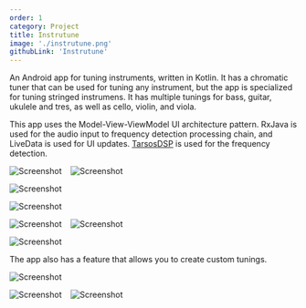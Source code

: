 ```yaml
---
order: 1
category: Project
title: Instrutune
image: './instrutune.png'
githubLink: 'Instrutune'
---
```


An Android app for tuning instruments, written in Kotlin.<!-- end --> It has a chromatic tuner that can be used for tuning any instrument, but the app is specialized for tuning stringed instrumens. It has multiple tunings for bass, guitar, ukulele and tres, as well as cello, violin, and viola.

This app uses the Model-View-ViewModel UI architecture pattern. RxJava is used for the audio input to frequency detection processing chain, and LiveData is used for UI updates. [TarsosDSP](https://github.com/JorenSix/TarsosDSP) is used for the frequency detection.

![Screenshot](./screenshot1.png)&nbsp;&nbsp;&nbsp;&nbsp;![Screenshot](./screenshot2.png)

![Screenshot](./screenshot4.png)

![Screenshot](./screenshot3.png)

![Screenshot](./screenshot5.png)&nbsp;&nbsp;&nbsp;&nbsp;![Screenshot](./screenshot6.png)

![Screenshot](./screenshot7.png)

The app also has a feature that allows you to create custom tunings.

![Screenshot](./screenshot8.png)

![Screenshot](./screenshot9.png)&nbsp;&nbsp;&nbsp;&nbsp;![Screenshot](./screenshot10.png)